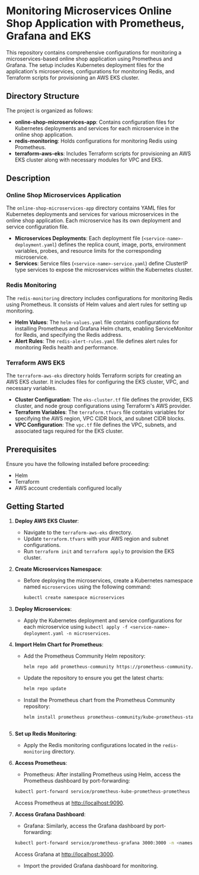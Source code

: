 # Monitoring Microservices Online Shop Application with Prometheus, Grafana and EKS

This repository contains comprehensive configurations for monitoring a microservices-based online shop application using Prometheus and Grafana. The setup includes Kubernetes deployment files for the application's microservices, configurations for monitoring Redis, and Terraform scripts for provisioning an AWS EKS cluster.

## Directory Structure

The project is organized as follows:

- **online-shop-microservices-app**: Contains configuration files for Kubernetes deployments and services for each microservice in the online shop application.
- **redis-monitoring**: Holds configurations for monitoring Redis using Prometheus.
- **terraform-aws-eks**: Includes Terraform scripts for provisioning an AWS EKS cluster along with necessary modules for VPC and EKS.

## Description

### Online Shop Microservices Application

The `online-shop-microservices-app` directory contains YAML files for Kubernetes deployments and services for various microservices in the online shop application. Each microservice has its own deployment and service configuration file.

- **Microservices Deployments**: Each deployment file (`<service-name>-deployment.yaml`) defines the replica count, image, ports, environment variables, probes, and resource limits for the corresponding microservice.
- **Services**: Service files (`<service-name>-service.yaml`) define ClusterIP type services to expose the microservices within the Kubernetes cluster.

### Redis Monitoring

The `redis-monitoring` directory includes configurations for monitoring Redis using Prometheus. It consists of Helm values and alert rules for setting up monitoring.

- **Helm Values**: The `helm-values.yaml` file contains configurations for installing Prometheus and Grafana Helm charts, enabling ServiceMonitor for Redis, and specifying the Redis address.
- **Alert Rules**: The `redis-alert-rules.yaml` file defines alert rules for monitoring Redis health and performance.

### Terraform AWS EKS

The `terraform-aws-eks` directory holds Terraform scripts for creating an AWS EKS cluster. It includes files for configuring the EKS cluster, VPC, and necessary variables.

- **Cluster Configuration**: The `eks-cluster.tf` file defines the provider, EKS cluster, and node group configurations using Terraform's AWS provider.
- **Terraform Variables**: The `terraform.tfvars` file contains variables for specifying the AWS region, VPC CIDR block, and subnet CIDR blocks.
- **VPC Configuration**: The `vpc.tf` file defines the VPC, subnets, and associated tags required for the EKS cluster.

## Prerequisites

Ensure you have the following installed before proceeding:

- Helm
- Terraform
- AWS account credentials configured locally

## Getting Started

1. **Deploy AWS EKS Cluster**:
   - Navigate to the `terraform-aws-eks` directory.
   - Update `terraform.tfvars` with your AWS region and subnet configurations.
   - Run `terraform init` and `terraform apply` to provision the EKS cluster.

2. **Create Microservices Namespace**:
   - Before deploying the microservices, create a Kubernetes namespace named `microservices` using the following command:
     ```bash
     kubectl create namespace microservices
     ```

3. **Deploy Microservices**:
   - Apply the Kubernetes deployment and service configurations for each microservice using `kubectl apply -f <service-name>-deployment.yaml -n microservices`.

4. **Import Helm Chart for Prometheus**:
    - Add the Prometheus Community Helm repository:
        ```bash
        helm repo add prometheus-community https://prometheus-community.github.io/helm-charts
        ```
    - Update the repository to ensure you get the latest charts:
        ```bash
        helm repo update
        ```
    - Install the Prometheus chart from the Prometheus Community repository:
        ```bash
        helm install prometheus prometheus-community/kube-prometheus-stack
     ```

5. **Set up Redis Monitoring**:
   - Apply the Redis monitoring configurations located in the `redis-monitoring` directory.

6. **Access Prometheus**:
    - Prometheus: After installing Prometheus using Helm, access the Prometheus dashboard by port-forwarding:
    ```bash
    kubectl port-forward service/prometheus-kube-prometheus-prometheus 9090:9090 -n <namespace>
    ```
    Access Prometheus at [http://localhost:9090](http://localhost:9090).

7. **Access Grafana Dashboard**:
    - Grafana: Similarly, access the Grafana dashboard by port-forwarding:
     ```bash
     kubectl port-forward service/prometheus-grafana 3000:3000 -n <namespace>
     ```
     Access Grafana at [http://localhost:3000](http://localhost:3000).
    - Import the provided Grafana dashboard for monitoring.
